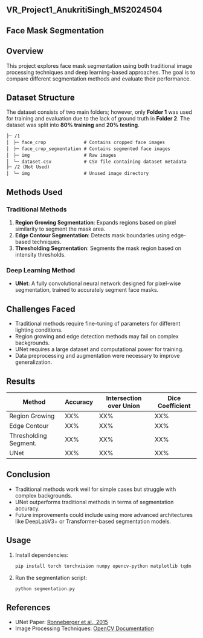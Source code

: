 ## VR_Project1_AnukritiSingh_MS2024504
## Face Mask Segmentation

## Overview
This project explores face mask segmentation using both traditional image processing techniques and deep learning-based approaches. The goal is to compare different segmentation methods and evaluate their performance.

## Dataset Structure

The dataset consists of two main folders; however, only **Folder 1** was used for training and evaluation due to the lack of ground truth in **Folder 2**. The dataset was split into **80% training** and **20% testing**.

```
├─ /1
│　├─ face_crop              # Contains cropped face images
│　├─ face_crop_segmentation # Contains segmented face images
│　├─ img                    # Raw images
│　└─ dataset.csv            # CSV file containing dataset metadata
├─ /2 (Not Used)
│　└─ img                    # Unused image directory
```

## Methods Used
### Traditional Methods
1. **Region Growing Segmentation**: Expands regions based on pixel similarity to segment the mask area.
2. **Edge Contour Segmentation**: Detects mask boundaries using edge-based techniques.
3. **Thresholding Segmentation**: Segments the mask region based on intensity thresholds.

### Deep Learning Method
- **UNet**: A fully convolutional neural network designed for pixel-wise segmentation, trained to accurately segment face masks.

## Challenges Faced
- Traditional methods require fine-tuning of parameters for different lighting conditions.
- Region growing and edge detection methods may fail on complex backgrounds.
- UNet requires a large dataset and computational power for training.
- Data preprocessing and augmentation were necessary to improve generalization.

## Results
| Method                  | Accuracy | Intersection over Union     | Dice Coefficient|
|-------------------------|--------- |---------------------------- |-----------------|
| Region Growing          | XX%      | XX%                         | XX%             |
| Edge Contour            | XX%      | XX%                         | XX%             |
| Thresholding Segment.   | XX%      | XX%                         | XX%             |
| UNet                    | XX%      | XX%                         | XX%             |

## Conclusion
- Traditional methods work well for simple cases but struggle with complex backgrounds.
- UNet outperforms traditional methods in terms of segmentation accuracy.
- Future improvements could include using more advanced architectures like DeepLabV3+ or Transformer-based segmentation models.

## Usage
1. Install dependencies:
    ```bash
    pip install torch torchvision numpy opencv-python matplotlib tqdm
    ```
2. Run the segmentation script:
    ```bash
    python segmentation.py
    ```

## References
- UNet Paper: [Ronneberger et al., 2015](https://arxiv.org/abs/1505.04597)
- Image Processing Techniques: [OpenCV Documentation](https://docs.opencv.org/)

